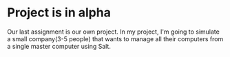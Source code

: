 # Project is in alpha

Our last assignment is our own project. In my project, I'm going to simulate a small company(3-5 people) that wants to manage all their computers from a single master computer using Salt.
